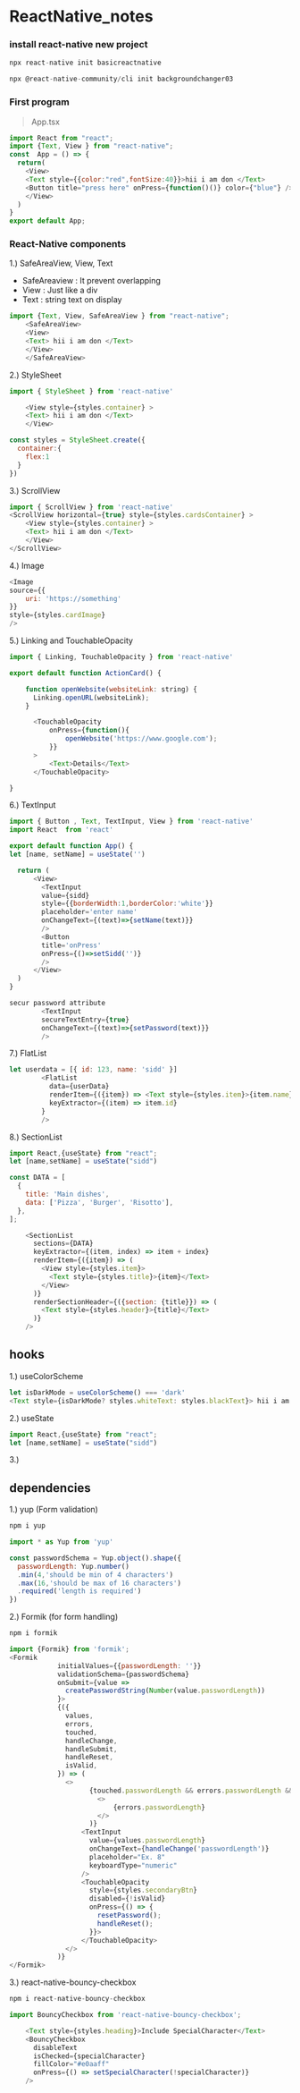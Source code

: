 # ReactNative_notes
### install react-native new project
```javascript
npx react-native init basicreactnative
```
```javascript
npx @react-native-community/cli init backgroundchanger03

```
### First program
> App.tsx
```javascript
import React from "react";
import {Text, View } from "react-native";
const  App = () => {
  return(
    <View>
    <Text style={{color:"red",fontSize:40}}>hii i am don </Text>
    <Button title="press here" onPress={function()()} color={"blue"} />
    </View>
  )
}
export default App;
```
### React-Native components
1.) SafeAreaView, View, Text
- SafeAreaview : It prevent overlapping
- View : Just like a div
- Text : string text on display

```javascript
import {Text, View, SafeAreaView } from "react-native";
    <SafeAreaView>
    <View>
    <Text> hii i am don </Text>
    </View>
    </SafeAreaView>
```


2.) StyleSheet
```javascript
import { StyleSheet } from 'react-native'

    <View style={styles.container} >
    <Text> hii i am don </Text>
    </View>

const styles = StyleSheet.create({
  container:{
    flex:1
  }
})
```
3.) ScrollView
```javascript
import { ScrollView } from 'react-native'
<ScrollView horizontal={true} style={styles.cardsContainer} >
    <View style={styles.container} >
    <Text> hii i am don </Text>
    </View>
</ScrollView>
```
4.) Image
```javascript
<Image
source={{
    uri: 'https://something'
}}
style={styles.cardImage}
/>
```
5.) Linking and TouchableOpacity
```javascript
import { Linking, TouchableOpacity } from 'react-native'

export default function ActionCard() {

    function openWebsite(websiteLink: string) {
      Linking.openURL(websiteLink);
    }

      <TouchableOpacity
          onPress={function(){
              openWebsite('https://www.google.com');
          }}
      >
          <Text>Details</Text>
      </TouchableOpacity>

}
```
6.) TextInput
```javascript
import { Button , Text, TextInput, View } from 'react-native'
import React  from 'react'

export default function App() {
let [name, setName] = useState('')

  return (
      <View>
        <TextInput
        value={sidd}
        style={{borderWidth:1,borderColor:'white'}}
        placeholder='enter name'
        onChangeText={(text)=>{setName(text)}}
        />
        <Button
        title='onPress'
        onPress={()=>setSidd('')}
        />
      </View>
  )
}

secur password attribute
        <TextInput
        secureTextEntry={true}
        onChangeText={(text)=>{setPassword(text)}}
        />
```
7.) FlatList
```javascript
let userdata = [{ id: 123, name: 'sidd' }]
        <FlatList
          data={userData}
          renderItem={({item}) => <Text style={styles.item}>{item.name}</Text>
          keyExtractor={(item) => item.id}
        }
        />
```

8.) SectionList

```javascript
import React,{useState} from "react";
let [name,setName] = useState("sidd")

const DATA = [
  {
    title: 'Main dishes',
    data: ['Pizza', 'Burger', 'Risotto'],
  },
];

    <SectionList
      sections={DATA}
      keyExtractor={(item, index) => item + index}
      renderItem={({item}) => (
        <View style={styles.item}>
          <Text style={styles.title}>{item}</Text>
        </View>
      )}
      renderSectionHeader={({section: {title}}) => (
        <Text style={styles.header}>{title}</Text>
      )}
    />
```

## hooks
1.) useColorScheme
```javascript
let isDarkMode = useColorScheme() === 'dark'
<Text style={isDarkMode? styles.whiteText: styles.blackText}> hii i am don </Text>
```

2.) useState
```javascript
import React,{useState} from "react";
let [name,setName] = useState("sidd")
```

3.) 

## dependencies
1.) yup (Form validation)
```javascript
npm i yup
```
```javascript
import * as Yup from 'yup'

const passwordSchema = Yup.object().shape({
  passwordLength: Yup.number()
  .min(4,'should be min of 4 characters')
  .max(16,'should be max of 16 characters')
  .required('length is required')
})
```
2.) Formik (for form handling)
```javascript
npm i formik
```
```javascript
import {Formik} from 'formik';
<Formik
            initialValues={{passwordLength: ''}}
            validationSchema={passwordSchema}
            onSubmit={value =>
              createPasswordString(Number(value.passwordLength))
            }>
            {({
              values,
              errors,
              touched,
              handleChange,
              handleSubmit,
              handleReset,
              isValid,
            }) => (
              <>
                    {touched.passwordLength && errors.passwordLength && (
                      <>
                          {errors.passwordLength}
                      </>
                    )}
                  <TextInput
                    value={values.passwordLength}
                    onChangeText={handleChange('passwordLength')}
                    placeholder="Ex. 8"
                    keyboardType="numeric"
                  />
                  <TouchableOpacity
                    style={styles.secondaryBtn}
                    disabled={!isValid}
                    onPress={() => {
                      resetPassword();
                      handleReset();
                    }}>
                  </TouchableOpacity>
              </>
            )}
</Formik>
```
3.) react-native-bouncy-checkbox
```javascript
npm i react-native-bouncy-checkbox
```
```javascript
import BouncyCheckbox from 'react-native-bouncy-checkbox';

    <Text style={styles.heading}>Include SpecialCharacter</Text>
    <BouncyCheckbox
      disableText
      isChecked={specialCharacter}
      fillColor="#e0aaff"
      onPress={() => setSpecialCharacter(!specialCharacter)}
    />
```

